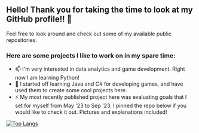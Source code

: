 ## Hello! Thank you for taking the time to look at my GitHub profile!! 👋

Feel free to look around and check out some of my available public repositories.

### Here are some projects I like to work on in my spare time:

- 📫 I'm very interested in data analytics and game development. Right now I am learning Python!
- 🌱 I started off learning Java and C# for developing games, and have used them to create some cool projects here.
- ⚡ My most recently published project here was evaluating goals that I set for myself from May '23 to Sep '23. I pinned the repo below if you would like to check it out. Pictures and explanations included!
<!--- 💬 A current project I am working on is creating visualizations for several occurrences of landslides throughout the world from 2007 - 2017. The repo is available, but will completed soon!-->

<!--
![GitHub stats](https://github-readme-stats.vercel.app/api?username=KoiDeve&show_icons=true&bg_color=120,0c1d70,70cfff&title_color=fff&text_color=fff&icon_color=fff&hide=stars)-->


[![Top Langs](https://github-readme-stats.vercel.app/api/top-langs/?username=KoiDeve&layout=compact&bg_color=120,0c1d70,70cfff&title_color=fff&text_color=fff)](https://github.com/KoiDeve/github-readme-stats)


<!--
**KoiDeve/KoiDeve** is a ✨ _special_ ✨ repository because its `README.md` (this file) appears on your GitHub profile.

Here are some ideas to get you started:

- 🔭 I’m currently working on ...
- 🌱 I’m currently learning ...
- 👯 I’m looking to collaborate on ...
- 🤔 I’m looking for help with ...
- 💬 Ask me about ...
- 📫 How to reach me: ...
- 😄 Pronouns: ...
- ⚡ Fun fact: ...
-->
